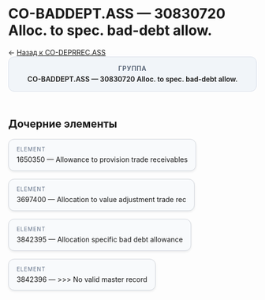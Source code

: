 # CO-BADDEPT.ASS — 30830720 Alloc. to spec. bad-debt allow.
<p class="cc-breadcrumb">← <a href='../../level_02/CO-DEPRREC.ASS/'>Назад к CO-DEPRREC.ASS</a></p>
<style>
.cc-container { display: flex; flex-direction: column; gap: 1.5rem; }
.cc-breadcrumb { margin: 0; }
.cc-parent { padding: 1rem 1.25rem; border-radius: 12px; background: #f1f5f9; border: 1px solid #d8dee9; text-align: center; font-weight: 600; }
.cc-parent .cc-tag { font-size: 0.8rem; text-transform: uppercase; color: #475569; letter-spacing: 0.06em; }
.cc-children { display: flex; flex-wrap: wrap; gap: 1rem; }
.cc-tile { display: block; min-width: 180px; padding: 0.85rem 1rem; border-radius: 12px; border: 1px solid #d1d5db; background: #ffffff; box-shadow: 0 2px 4px rgba(15, 23, 42, 0.08); transition: transform 0.1s ease, box-shadow 0.1s ease; color: inherit; text-decoration: none; }
.cc-tile:hover { transform: translateY(-2px); box-shadow: 0 6px 12px rgba(15, 23, 42, 0.15); }
.cc-tile-leaf { background: #f8fafc; }
.cc-tag { font-size: 0.7rem; color: #64748b; text-transform: uppercase; letter-spacing: 0.08em; margin-bottom: 0.3rem; }
</style>
<div class='cc-container'>
  <div class='cc-parent'>
    <div class='cc-tag'>Группа</div>
    <div>CO-BADDEPT.ASS — 30830720 Alloc. to spec. bad-debt allow.</div>
  </div>
  <div>
    <h2>Дочерние элементы</h2>
<div class='cc-children'><div class='cc-tile cc-tile-leaf'><div class='cc-tag'>ELEMENT</div><div>1650350 — Allowance to provision trade receivables</div></div><div class='cc-tile cc-tile-leaf'><div class='cc-tag'>ELEMENT</div><div>3697400 — Allocation to value adjustment trade rec</div></div><div class='cc-tile cc-tile-leaf'><div class='cc-tag'>ELEMENT</div><div>3842395 — Allocation specific bad debt allowance</div></div><div class='cc-tile cc-tile-leaf'><div class='cc-tag'>ELEMENT</div><div>3842396 — &gt;&gt;&gt; No valid master record</div></div></div>
  </div>
</div>

